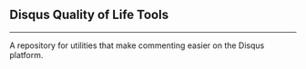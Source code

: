 ## Disqus Quality of Life Tools
---
A repository for utilities that make commenting easier on the Disqus platform.